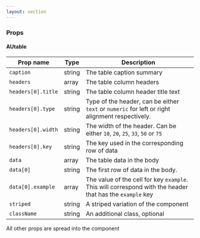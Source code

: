 ```yaml
---
layout: section
---
```


### Props


#### AUtable

| Prop name   | Type        | Description |
| ----------- | ----------- | ----------- |
| `caption`        | string     | The table caption summary |
| `headers`        |  array    | The table column headers  |
| `headers[0].title`        |  string    | The table column header title text |
| `headers[0].type`        |  string    | Type of the header, can be either `text` or `numeric` for left or right alignment respectively. |
| `headers[0].width`        |  string    | The width of the header. Can be either `10`, `20`, `25`, `33`, `50` or `75` |
| `headers[0].key`        |  string    | The key used in the corresponding row of data|
| `data`        |  array    | The table data in the body |
| `data[0]`        |  string    | The first row of data in the body. |
| `data[0].example`        | array     | The value of the cell for key `example`. This will correspond with the header that has the `example` key |
| `striped`        | string     | A striped variation of the component |
| `className`        | string     | An additional class, optional |

All other props are spread into the component
